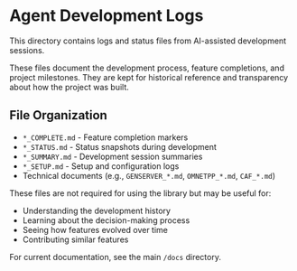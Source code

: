 # Agent Development Logs

This directory contains logs and status files from AI-assisted development sessions.

These files document the development process, feature completions, and project milestones. They are kept for historical reference and transparency about how the project was built.

## File Organization

- `*_COMPLETE.md` - Feature completion markers
- `*_STATUS.md` - Status snapshots during development
- `*_SUMMARY.md` - Development session summaries
- `*_SETUP.md` - Setup and configuration logs
- Technical documents (e.g., `GENSERVER_*.md`, `OMNETPP_*.md`, `CAF_*.md`)

These files are not required for using the library but may be useful for:
- Understanding the development history
- Learning about the decision-making process
- Seeing how features evolved over time
- Contributing similar features

For current documentation, see the main `/docs` directory.

